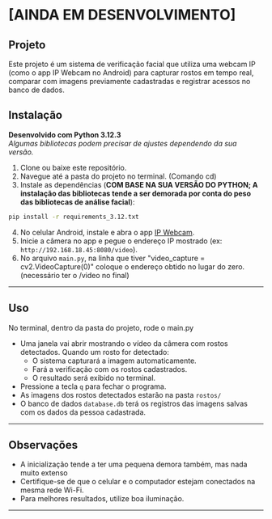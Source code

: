 # [AINDA EM DESENVOLVIMENTO]

## Projeto

Este projeto é um sistema de verificação facial que utiliza uma webcam IP (como o app IP Webcam no Android) para capturar rostos em tempo real, comparar com imagens previamente cadastradas e registrar acessos no banco de dados.


## Instalação

**Desenvolvido com Python 3.12.3**  
*Algumas bibliotecas podem precisar de ajustes dependendo da sua versão.*


1. Clone ou baixe este repositório.
2. Navegue até a pasta do projeto no terminal. (Comando cd)
3. Instale as dependências (**COM BASE NA SUA VERSÃO DO PYTHON; A instalação das bibliotecas tende a ser demorada por conta do peso das bibliotecas de análise facial**):

```bash
pip install -r requirements_3.12.txt
```

4. No celular Android, instale e abra o app [IP Webcam](https://play.google.com/store/apps/details?id=com.pas.webcam).
5. Inicie a câmera no app e pegue o endereço IP mostrado (ex: `http://192.168.18.45:8080/video`).
6. No arquivo `main.py`, na linha que tiver "video_capture = cv2.VideoCapture(0)" coloque o endereço obtido no lugar do zero. (necessário ter o /video no final)

---

## Uso

No terminal, dentro da pasta do projeto, rode o main.py

- Uma janela vai abrir mostrando o vídeo da câmera com rostos detectados.
Quando um rosto for detectado:
   - O sistema capturará a imagem automaticamente.
   - Fará a verificação com os rostos cadastrados.
   - O resultado será exibido no terminal.
- Pressione a tecla `q` para fechar o programa.
- As imagens dos rostos detectados estarão na pasta `rostos/`
- O banco de dados `database.db` terá os registros das imagens salvas com os dados da pessoa cadastrada.

---

## Observações

- A inicialização tende a ter uma pequena demora também, mas nada muito extenso
- Certifique-se de que o celular e o computador estejam conectados na mesma rede Wi-Fi.
- Para melhores resultados, utilize boa iluminação.

---
